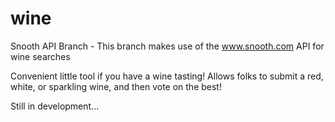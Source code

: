 wine
====
Snooth API Branch - This branch makes use of the www.snooth.com API for wine searches

Convenient little tool if you have a wine tasting! Allows folks to submit a red, white, or sparkling wine, and then vote on the best!

Still in development... 